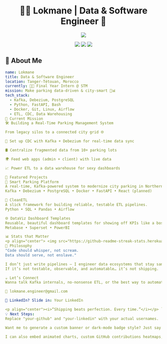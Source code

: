 <h1 align="center">👨‍💻 Lokmane | Data & Software Engineer 🚀</h1>

<p align="center">
  <img src="https://readme-typing-svg.herokuapp.com/?lines=Crafting+clean+data+flows;Scaling+systems+with+Kafka+%26+Debezium;Lover+of+automation+%7C+Builder+of+pipes;Let%27s+build+data+that+works+for+you!&center=true&width=800&height=45&color=00ADB5&vCenter=true&size=22">
</p>

<p align="center">
  <a href="mailto:lokmane.engineer@gmail.com"><img src="https://img.shields.io/badge/Email-DM%20Me-%23ff4d5a?style=for-the-badge&logo=gmail&logoColor=white" /></a>
  <a href="https://www.linkedin.com/in/your-linkedin"><img src="https://img.shields.io/badge/LinkedIn-Connect-%230A66C2?style=for-the-badge&logo=linkedin&logoColor=white" /></a>
  <a href="https://github.com/your-github"><img src="https://img.shields.io/badge/GitHub-Follow-%23121011?style=for-the-badge&logo=github&logoColor=white" /></a>
</p>


## 🧠 About Me

```yaml
name: Lokmane
title: Data & Software Engineer
location: Tanger-Tétouan, Morocco
currently: 🧑‍💻 Final Year Intern @ STM
mission: Make parking data-driven & city-smart 🚗📊
tech_stack:
  - Kafka, Debezium, PostgreSQL
  - Python, FastAPI, Bash
  - Docker, Git, Linux, Airflow
  - ETL, CDC, Data Warehousing
🔧 Current Mission
🛠️ Building a Real-Time Parking Management System

From legacy silos to a connected city grid 🌐

🔄 Set up CDC with Kafka + Debezium for real-time data sync

🛢️ Centralize fragmented data from 10+ parking lots

🌍 Feed web apps (admin + client) with live data

📈 Power ETL to a data warehouse for sexy dashboards

📂 Featured Projects
🚗 Smart Parking Platform
A real-time, Kafka-powered system to modernize city parking in Northern Morocco.
Kafka • Debezium • PostgreSQL • Docker • FastAPI • React (planned)

🧼 CleanETL
A slick framework for building reliable, testable ETL pipelines.
Python • SQL • Pandas • Airflow

🌐 DataViz Dashboard Templates
Reusable, beautiful dashboard templates for showing off KPIs like a boss.
Metabase • Superset • PowerBI

📊 Stats that Matter
<p align="center"> <img src="https://github-readme-streak-stats.herokuapp.com/?user=your-github&theme=tokyonight&hide_border=true"/> <img src="https://github-readme-stats.vercel.app/api/top-langs/?username=your-github&layout=compact&theme=tokyonight&hide_border=true" /> </p>
💭 Philosophy
"Code should whisper, not scream.
Data should serve, not enslave."

I don’t just write pipelines — I engineer data ecosystems that stay sane at scale.
If it’s not testable, observable, and automatable… it’s not shipping.

☕ Let’s Connect
Wanna talk Kafka internals, no-nonsense ETL, or the best way to automate your life with Python? Hit me up 👇

💌 lokmane.engineer@gmail.com

🧠 LinkedIn? Slide in: Your LinkedIn

<p align="center"><i>“Shipping beats perfection. Every time.”</i></p> ```
💡 Next Steps:
Replace "your-github" and "your-linkedin" with your actual usernames.

Want me to generate a custom banner or dark-mode badge style? Just say the word.

I can also embed animated charts, custom GitHub contributions heatmaps, or even your blog posts if you're feelin' spicy.
